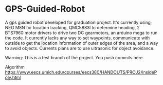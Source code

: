 # GPS-Guided-Robot
A gps guided robot developed for graduation project.
It's currently using; NEO M8N for location tracking, 
                      QMC5883l to determine heading, 
                      2 BTS7960 motor drivers to drive two DC gearmotors,
                      an arduino mega to run the code.
It currently lacks any way to set waypoints, communicate with outside to get the location information of outer edges of the area, and a way to avoid objects.
Currents plans are to use ultrasonic for object avoidance.

Warning: This is a test branch of the project. You push commits here.

Algorithm
https://www.eecs.umich.edu/courses/eecs380/HANDOUTS/PROJ2/InsidePoly.html
